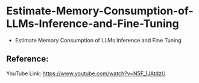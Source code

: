 # Estimate-Memory-Consumption-of-LLMs-Inference-and-Fine-Tuning
- Estimate Memory Consumption of LLMs Inference and Fine Tuning

## Reference:
YouTube Link: https://www.youtube.com/watch?v=N5F_1JAtdzU
